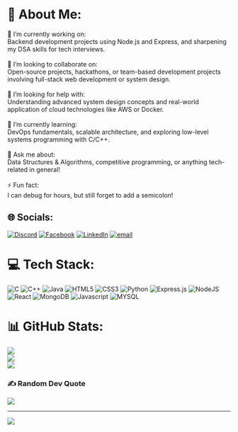 # 💫 About Me:
🔭 I’m currently working on:<br>Backend development projects using Node.js and Express, and sharpening my DSA skills for tech interviews.<br><br>👯 I’m looking to collaborate on:<br>Open-source projects, hackathons, or team-based development projects involving full-stack web development or system design.<br><br>🤝 I’m looking for help with:<br>Understanding advanced system design concepts and real-world application of cloud technologies like AWS or Docker.<br><br>🌱 I’m currently learning:<br>DevOps fundamentals, scalable architecture, and exploring low-level systems programming with C/C++.<br><br>💬 Ask me about:<br>Data Structures & Algorithms, competitive programming, or anything tech-related in general!<br><br>⚡ Fun fact:<br>I can debug for hours, but still forget to add a semicolon!


## 🌐 Socials:
[![Discord](https://img.shields.io/badge/Discord-%237289DA.svg?logo=discord&logoColor=white)](https://discord.gg/https://discord.gg/Z8Y2maTa) [![Facebook](https://img.shields.io/badge/Facebook-%231877F2.svg?logo=Facebook&logoColor=white)](https://www.facebook.com/SwayamShirbhate2005/) [![LinkedIn](https://img.shields.io/badge/LinkedIn-%230077B5.svg?logo=linkedin&logoColor=white)](https://linkedin.com/in/swayam-shirbhate) [![email](https://img.shields.io/badge/Email-D14836?logo=gmail&logoColor=white)](mailto:shirbhateswayam3@gmail.com) 

# 💻 Tech Stack:
![C](https://img.shields.io/badge/c-%2300599C.svg?style=for-the-badge&logo=c&logoColor=white) ![C++](https://img.shields.io/badge/c++-%2300599C.svg?style=for-the-badge&logo=c%2B%2B&logoColor=white) ![Java](https://img.shields.io/badge/java-%23ED8B00.svg?style=for-the-badge&logo=openjdk&logoColor=white) ![HTML5](https://img.shields.io/badge/html5-%23E34F26.svg?style=for-the-badge&logo=html5&logoColor=white) ![CSS3](https://img.shields.io/badge/css3-%231572B6.svg?style=for-the-badge&logo=css3&logoColor=white) ![Python](https://img.shields.io/badge/python-3670A0?style=for-the-badge&logo=python&logoColor=ffdd54) ![Express.js](https://img.shields.io/badge/express.js-%23404d59.svg?style=for-the-badge&logo=express&logoColor=%2361DAFB) ![NodeJS](https://img.shields.io/badge/node.js-6DA55F?style=for-the-badge&logo=node.js&logoColor=white) ![React](https://img.shields.io/badge/react-%2320232a.svg?style=for-the-badge&logo=react&logoColor=%2361DAFB) ![MongoDB](https://img.shields.io/badge/MongoDB-%234ea94b.svg?style=for-the-badge&logo=mongodb&logoColor=white) ![Javascript](https://img.shields.io/badge/javascript-%23323330.svg?style=for-the-badge&logo=javascript&logoColor=%23F7DF1E) ![MYSQL](https://img.shields.io/badge/mysql-4479A1.svg?style=for-the-badge&logo=mysql&logoColor=white)
# 📊 GitHub Stats:
![](https://github-readme-stats.vercel.app/api?username=Swayamo&theme=aura&hide_border=false&include_all_commits=true&count_private=false)<br/>
![](https://nirzak-streak-stats.vercel.app/?user=Swayamo&theme=aura&hide_border=false)<br/>
![](https://github-readme-stats.vercel.app/api/top-langs/?username=Swayamo&theme=aura&hide_border=false&include_all_commits=true&count_private=false&layout=compact)

### ✍️ Random Dev Quote
![](https://quotes-github-readme.vercel.app/api?type=horizontal&theme=radical)

---
[![](https://visitcount.itsvg.in/api?id=Swayamo&icon=0&color=0)](https://visitcount.itsvg.in)

<!-- Proudly created with GPRM ( https://gprm.itsvg.in ) -->
